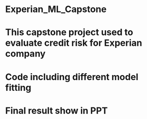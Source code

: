 # Experian_ML_Capstone
# This capstone project used to evaluate credit risk for Experian company
# Code including different model fitting
# Final result show in PPT
